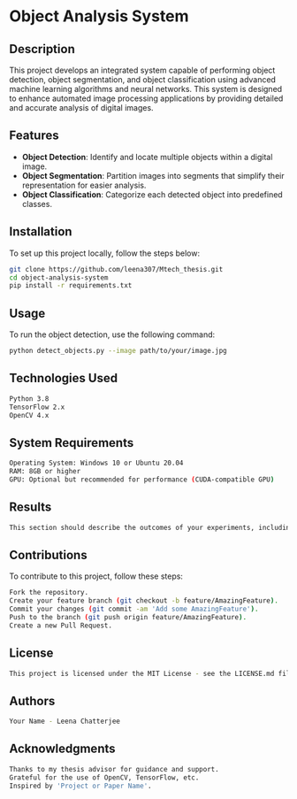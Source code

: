 # Object Analysis System

## Description
This project develops an integrated system capable of performing object detection, object segmentation, and object classification using advanced machine learning algorithms and neural networks. This system is designed to enhance automated image processing applications by providing detailed and accurate analysis of digital images.

## Features
- **Object Detection**: Identify and locate multiple objects within a digital image.
- **Object Segmentation**: Partition images into segments that simplify their representation for easier analysis.
- **Object Classification**: Categorize each detected object into predefined classes.

## Installation
To set up this project locally, follow the steps below:
```bash
git clone https://github.com/leena307/Mtech_thesis.git
cd object-analysis-system
pip install -r requirements.txt

```
## Usage

To run the object detection, use the following command:
```bash
python detect_objects.py --image path/to/your/image.jpg
```



## Technologies Used

```bash
Python 3.8
TensorFlow 2.x
OpenCV 4.x
```

##  System Requirements

```bash
Operating System: Windows 10 or Ubuntu 20.04
RAM: 8GB or higher
GPU: Optional but recommended for performance (CUDA-compatible GPU)
```
## Results
```bash
This section should describe the outcomes of your experiments, including the accuracy and efficiency of detection, segmentation, and classification tasks. Include sample images to illustrate the outputs of the system.

```

## Contributions
To contribute to this project, follow these steps:
```bash
Fork the repository.
Create your feature branch (git checkout -b feature/AmazingFeature).
Commit your changes (git commit -am 'Add some AmazingFeature').
Push to the branch (git push origin feature/AmazingFeature).
Create a new Pull Request.
```
## License

```bash
This project is licensed under the MIT License - see the LICENSE.md file for details.
```

## Authors
```bash
Your Name - Leena Chatterjee
```
## Acknowledgments
```bash
Thanks to my thesis advisor for guidance and support.
Grateful for the use of OpenCV, TensorFlow, etc.
Inspired by 'Project or Paper Name'.

```

